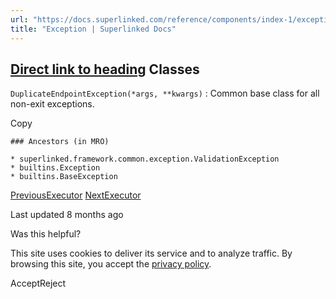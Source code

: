 ```yaml
---
url: "https://docs.superlinked.com/reference/components/index-1/exception"
title: "Exception | Superlinked Docs"
---
```


## [Direct link to heading](https://docs.superlinked.com/reference/components/index-1/exception\#classes)    Classes

`DuplicateEndpointException(*args, **kwargs)` : Common base class for all non-exit exceptions.

Copy

```inline-grid min-w-full grid-cols-[auto_1fr] [count-reset:line] print:whitespace-pre-wrap
### Ancestors (in MRO)

* superlinked.framework.common.exception.ValidationException
* builtins.Exception
* builtins.BaseException
```

[PreviousExecutor](https://docs.superlinked.com/reference/components/index-1) [NextExecutor](https://docs.superlinked.com/reference/components/index-1/executor)

Last updated 8 months ago

Was this helpful?

This site uses cookies to deliver its service and to analyze traffic. By browsing this site, you accept the [privacy policy](https://superlinked.com/policies/privacy-policy).

AcceptReject